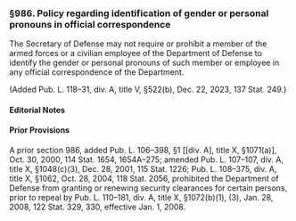 ### §986. Policy regarding identification of gender or personal pronouns in official correspondence ###

The Secretary of Defense may not require or prohibit a member of the armed forces or a civilian employee of the Department of Defense to identify the gender or personal pronouns of such member or employee in any official correspondence of the Department.

(Added Pub. L. 118–31, div. A, title V, §522(b), Dec. 22, 2023, 137 Stat. 249.)

#### **Editorial Notes** ####

#### Prior Provisions ####

A prior section 986, added Pub. L. 106–398, §1 [[div. A], title X, §1071(a)], Oct. 30, 2000, 114 Stat. 1654, 1654A–275; amended Pub. L. 107–107, div. A, title X, §1048(c)(3), Dec. 28, 2001, 115 Stat. 1226; Pub. L. 108–375, div. A, title X, §1062, Oct. 28, 2004, 118 Stat. 2056, prohibited the Department of Defense from granting or renewing security clearances for certain persons, prior to repeal by Pub. L. 110–181, div. A, title X, §1072(b)(1), (3), Jan. 28, 2008, 122 Stat. 329, 330, effective Jan. 1, 2008.